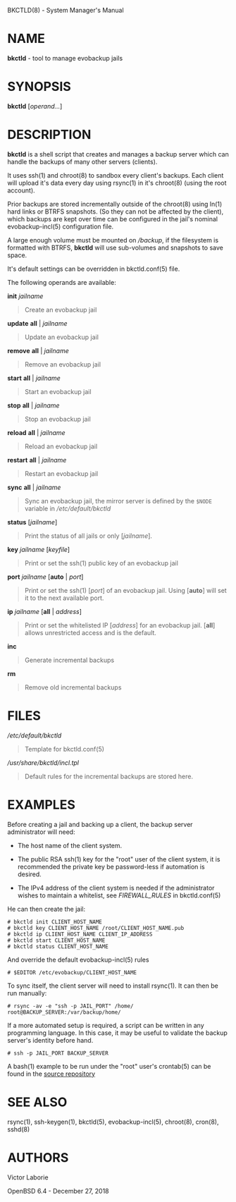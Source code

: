 BKCTLD(8) - System Manager's Manual

# NAME

**bkctld** - tool to manage evobackup jails

# SYNOPSIS

**bkctld**
\[*operand...*]

# DESCRIPTION

**bkctld**
is a shell script that creates and manages a backup server
which can handle the backups of many other servers (clients).

It uses
ssh(1)
and
chroot(8)
to sandbox every client's backups.
Each client will upload it's data every day
using
rsync(1)
in it's
chroot(8)
(using the root account).

Prior backups are stored incrementally outside of the
chroot(8)
using
ln(1)
hard links or BTRFS snapshots.
(So they can not be affected by the client),
which backups are kept over time can be configured in the jail's nominal
evobackup-incl(5)
configuration file.

A large enough volume must be mounted on
*/backup*,
if the filesystem is formatted with BTRFS,
**bkctld**
will use sub-volumes and snapshots to save space.

It's default settings can be overridden in
bkctld.conf(5)
file.

The following operands are available:

**init** *jailname*

> Create an evobackup jail

**update** **all** | *jailname*

> Update an evobackup jail

**remove** **all** | *jailname*

> Remove an evobackup jail

**start** **all** | *jailname*

> Start an evobackup jail

**stop** **all** | *jailname*

> Stop an evobackup jail

**reload** **all** | *jailname*

> Reload an evobackup jail

**restart** **all** | *jailname*

> Restart an evobackup jail

**sync** **all** | *jailname*

> Sync an evobackup jail, the mirror server is defined by the
> `$NODE`
> variable in
> */etc/default/bkctld*

**status** \[*jailname*]

> Print the status of all jails or only
> \[*jailname*].

**key** *jailname* \[*keyfile*]

> Print or set the
> ssh(1)
> public key of an evobackup jail

**port** *jailname* \[**auto** | *port*]

> Print or set the
> ssh(1)
> \[*port*]
> of an evobackup jail.
> Using
> \[**auto**]
> will set it to the next available port.

**ip** *jailname* \[**all** | *address*]

> Print or set the whitelisted IP
> \[*address*]
> for an evobackup jail.
> \[**all**]
> allows unrestricted access and is the default.

**inc**

> Generate incremental backups

**rm**

> Remove old incremental backups

# FILES

*/etc/default/bkctld*

> Template for
> bkctld.conf(5)

*/usr/share/bkctld/incl.tpl*

> Default rules for the incremental backups are stored here.

# EXAMPLES

Before creating a jail and backing up a client,
the backup server administrator will need:

*	The host name of the client system.

*	The public RSA
	ssh(1)
	key for the
	"root"
	user of the client system,
	it is recommended the private key be password-less if automation is desired.

*	The IPv4 address of the client system is needed
	if the administrator wishes to maintain a whitelist,
	see
	*FIREWALL\_RULES*
	in
	bkctld.conf(5)

He can then create the jail:

	# bkctld init CLIENT_HOST_NAME
	# bkctld key CLIENT_HOST_NAME /root/CLIENT_HOST_NAME.pub
	# bkctld ip CLIENT_HOST_NAME CLIENT_IP_ADDRESS
	# bkctld start CLIENT_HOST_NAME
	# bkctld status CLIENT_HOST_NAME

And override the default
evobackup-incl(5)
rules

	# $EDITOR /etc/evobackup/CLIENT_HOST_NAME

To sync itself,
the client server will need to install
rsync(1).
It can then be run manually:

	# rsync -av -e "ssh -p JAIL_PORT" /home/ root@BACKUP_SERVER:/var/backup/home/

If a more automated setup is required,
a script can be written in any programming language.
In this case,
it may be useful to validate the backup server's identity before hand.

	# ssh -p JAIL_PORT BACKUP_SERVER

A
bash(1)
example to be run under the
"root"
user's
crontab(5)
can be found in the
[source repository](https://gitea.evolix.org/evolix/evobackup/src/branch/master/zzz_evobackup)

# SEE ALSO

rsync(1),
ssh-keygen(1),
bkctld(5),
evobackup-incl(5),
chroot(8),
cron(8),
sshd(8)

# AUTHORS

Victor Laborie

OpenBSD 6.4 - December 27, 2018
